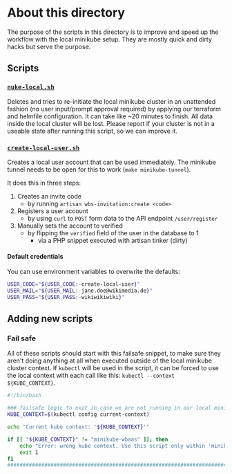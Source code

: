 # About this directory
The purpose of the scripts in this directory is to improve and speed up the workflow with the local minikube setup. They are mostly quick and dirty hacks but serve the purpose.

## Scripts
### [`nuke-local.sh`](./nuke-local.sh)
Deletes and tries to re-initiate the local minikube cluster in an unattended fashion (no user input/prompt approval required) by applying our terraform and helmfile configuration. It can take like ~20 minutes to finish. All data inside the local cluster will be lost. Please report if your cluster is not in a useable state after running this script, so we can improve it.

### [`create-local-user.sh`](./create-local-user.sh)
Creates a local user account that can be used immediately. The minikube tunnel needs to be open for this to work (`make minikube-tunnel`).

It does this in three steps:
1. Creates an invite code
    - by running `artisan wbs-invitation:create <code>`
2. Registers a user account
    - by using `curl` to `POST` form data to the API endpoint `/user/register`
3. Manually sets the account to verified
    - by flipping the `verified` field of the user in the database to 1
        - via a PHP snippet executed with artisan tinker (dirty)

#### Default credentials
You can use environment variables to overwrite the defaults:
```bash
USER_CODE="${USER_CODE:-create-local-user}"
USER_MAIL="${USER_MAIL:-jane.doe@wikimedia.de}"
USER_PASS="${USER_PASS:-wikiwikiwiki}"
```

## Adding new scripts
### Fail safe
All of these scripts should start with this failsafe snippet, to make sure they aren't doing anything at all when executed outside of the local minikube cluster context. If `kubectl` will be used in the script, it can be forced to use the local context with each call like this: `kubectl --context ${KUBE_CONTEXT}`.

```bash
#!/bin/bash

### failsafe logic to exit in case we are not running in our local minikube context
KUBE_CONTEXT=$(kubectl config current-context)

echo "Current kube context: '${KUBE_CONTEXT}'"

if [[ "${KUBE_CONTEXT}" != "minikube-wbaas" ]]; then
    echo "Error: wrong kube context. Use this script only within 'minikube-wbaas'!"
    exit 1
fi
#####################################################################################
```
